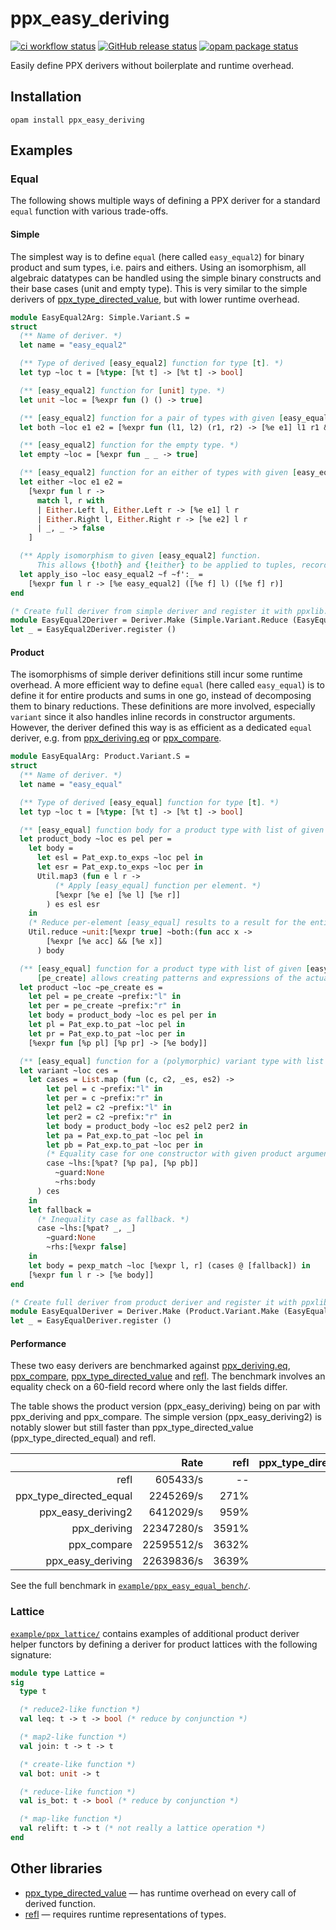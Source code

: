 # ppx_easy_deriving

[![ci workflow status](https://github.com/sim642/ppx_easy_deriving/actions/workflows/ci.yml/badge.svg)](https://github.com/sim642/ppx_easy_deriving/actions/workflows/ci.yml)
[![GitHub release status](https://img.shields.io/github/v/release/sim642/ppx_easy_deriving)](https://github.com/sim642/ppx_easy_deriving/releases)
[![opam package status](https://badgen.net/opam/v/ppx_easy_deriving)](https://opam.ocaml.org/packages/ppx_easy_deriving)

Easily define PPX derivers without boilerplate and runtime overhead.


## Installation
```console
opam install ppx_easy_deriving
```

## Examples

### Equal
The following shows multiple ways of defining a PPX deriver for a standard `equal` function with various trade-offs.

#### Simple
The simplest way is to define `equal` (here called `easy_equal2`) for binary product and sum types, i.e. pairs and eithers.
Using an isomorphism, all algebraic datatypes can be handled using the simple binary constructs and their base cases (unit and empty type).
This is very similar to the simple derivers of [ppx_type_directed_value](https://github.com/janestreet/ppx_type_directed_value), but with lower runtime overhead.

<!-- $MDX file=example/ppx_easy_equal/ppx_easy_equal.ml,part=easy_equal2 -->
```ocaml
module EasyEqual2Arg: Simple.Variant.S =
struct
  (** Name of deriver. *)
  let name = "easy_equal2"

  (** Type of derived [easy_equal2] function for type [t]. *)
  let typ ~loc t = [%type: [%t t] -> [%t t] -> bool]

  (** [easy_equal2] function for [unit] type. *)
  let unit ~loc = [%expr fun () () -> true]

  (** [easy_equal2] function for a pair of types with given [easy_equal2] functions [e1] and [e2]. *)
  let both ~loc e1 e2 = [%expr fun (l1, l2) (r1, r2) -> [%e e1] l1 r1 && [%e e2] l2 r2]

  (** [easy_equal2] function for the empty type. *)
  let empty ~loc = [%expr fun _ _ -> true]

  (** [easy_equal2] function for an either of types with given [easy_equal2] functions [e1] and [e2]. *)
  let either ~loc e1 e2 =
    [%expr fun l r ->
      match l, r with
      | Either.Left l, Either.Left r -> [%e e1] l r
      | Either.Right l, Either.Right r -> [%e e2] l r
      | _, _ -> false
    ]

  (** Apply isomorphism to given [easy_equal2] function.
      This allows {!both} and {!either} to be applied to tuples, records and (polymorphic) variants of arbitrary size. *)
  let apply_iso ~loc easy_equal2 ~f ~f':_ =
    [%expr fun l r -> [%e easy_equal2] ([%e f] l) ([%e f] r)]
end

(* Create full deriver from simple deriver and register it with ppxlib. *)
module EasyEqual2Deriver = Deriver.Make (Simple.Variant.Reduce (EasyEqual2Arg))
let _ = EasyEqual2Deriver.register ()
```

#### Product
The isomorphisms of simple deriver definitions still incur some runtime overhead.
A more efficient way to define `equal` (here called `easy_equal`) is to define it for entire products and sums in one go, instead of decomposing them to binary reductions.
These definitions are more involved, especially `variant` since it also handles inline records in constructor arguments.
However, the deriver defined this way is as efficient as a dedicated `equal` deriver, e.g. from [ppx_deriving.eq](https://github.com/ocaml-ppx/ppx_deriving#plugins-eq-and-ord) or [ppx_compare](https://github.com/janestreet/ppx_compare).

<!-- $MDX file=example/ppx_easy_equal/ppx_easy_equal.ml,part=easy_equal -->
```ocaml
module EasyEqualArg: Product.Variant.S =
struct
  (** Name of deriver. *)
  let name = "easy_equal"

  (** Type of derived [easy_equal] function for type [t]. *)
  let typ ~loc t = [%type: [%t t] -> [%t t] -> bool]

  (** [easy_equal] function body for a product type with list of given [easy_equal] functions for the elements. *)
  let product_body ~loc es pel per =
    let body =
      let esl = Pat_exp.to_exps ~loc pel in
      let esr = Pat_exp.to_exps ~loc per in
      Util.map3 (fun e l r ->
          (* Apply [easy_equal] function per element. *)
          [%expr [%e e] [%e l] [%e r]]
        ) es esl esr
    in
    (* Reduce per-element [easy_equal] results to a result for the entire product. *)
    Util.reduce ~unit:[%expr true] ~both:(fun acc x ->
        [%expr [%e acc] && [%e x]]
      ) body

  (** [easy_equal] function for a product type with list of given [easy_equal] functions for the elements.
      [pe_create] allows creating patterns and expressions of the actual product type. *)
  let product ~loc ~pe_create es =
    let pel = pe_create ~prefix:"l" in
    let per = pe_create ~prefix:"r" in
    let body = product_body ~loc es pel per in
    let pl = Pat_exp.to_pat ~loc pel in
    let pr = Pat_exp.to_pat ~loc per in
    [%expr fun [%p pl] [%p pr] -> [%e body]]

  (** [easy_equal] function for a (polymorphic) variant type with list of given [easy_equal] functions for the (polymorphic) variant constructors. *)
  let variant ~loc ces =
    let cases = List.map (fun (c, c2, _es, es2) ->
        let pel = c ~prefix:"l" in
        let per = c ~prefix:"r" in
        let pel2 = c2 ~prefix:"l" in
        let per2 = c2 ~prefix:"r" in
        let body = product_body ~loc es2 pel2 per2 in
        let pa = Pat_exp.to_pat ~loc pel in
        let pb = Pat_exp.to_pat ~loc per in
        (* Equality case for one constructor with given product argument. *)
        case ~lhs:[%pat? [%p pa], [%p pb]]
          ~guard:None
          ~rhs:body
      ) ces
    in
    let fallback =
      (* Inequality case as fallback. *)
      case ~lhs:[%pat? _, _]
        ~guard:None
        ~rhs:[%expr false]
    in
    let body = pexp_match ~loc [%expr l, r] (cases @ [fallback]) in
    [%expr fun l r -> [%e body]]
end

(* Create full deriver from product deriver and register it with ppxlib. *)
module EasyEqualDeriver = Deriver.Make (Product.Variant.Make (EasyEqualArg))
let _ = EasyEqualDeriver.register ()
```

#### Performance
These two easy derivers are benchmarked against [ppx_deriving.eq](https://github.com/ocaml-ppx/ppx_deriving#plugins-eq-and-ord), [ppx_compare](https://github.com/janestreet/ppx_compare), [ppx_type_directed_value](https://github.com/janestreet/ppx_type_directed_value) and [refl](https://github.com/thierry-martinez/refl).
The benchmark involves an equality check on a 60-field record where only the last fields differ.

The table shows the product version (ppx_easy_deriving) being on par with ppx_deriving and ppx_compare.
The simple version (ppx_easy_deriving2) is notably slower but still faster than ppx_type_directed_value (ppx_type_directed_equal) and refl.

|                         |       Rate |  refl | ppx_type_directed_equal | ppx_easy_deriving2 | ppx_deriving | ppx_compare | ppx_easy_deriving |
| -----------------------:| ----------:| -----:| -----------------------:| ------------------:| ------------:| -----------:| -----------------:|
|                    refl |   605433/s |    -- |                    -73% |               -91% |         -97% |        -97% |              -97% |
| ppx_type_directed_equal |  2245269/s |  271% |                      -- |               -65% |         -90% |        -90% |              -90% |
|      ppx_easy_deriving2 |  6412029/s |  959% |                    186% |                 -- |         -71% |        -72% |              -72% |
|            ppx_deriving | 22347280/s | 3591% |                    895% |               249% |           -- |         -1% |               -1% |
|             ppx_compare | 22595512/s | 3632% |                    906% |               252% |           1% |          -- |               -0% |
|       ppx_easy_deriving | 22639836/s | 3639% |                    908% |               253% |           1% |          0% |                -- |

See the full benchmark in [`example/ppx_easy_equal_bench/`](./example/ppx_easy_equal_bench/).

### Lattice
[`example/ppx_lattice/`](./example/ppx_lattice/) contains examples of additional product deriver helper functors by defining a deriver for product lattices with the following signature:
<!-- $MDX file=example/ppx_lattice_test/ppx_lattice_test.ml,part=lattice -->
```ocaml
module type Lattice =
sig
  type t

  (* reduce2-like function *)
  val leq: t -> t -> bool (* reduce by conjunction *)

  (* map2-like function *)
  val join: t -> t -> t

  (* create-like function *)
  val bot: unit -> t

  (* reduce-like function *)
  val is_bot: t -> bool (* reduce by conjunction *)

  (* map-like function *)
  val relift: t -> t (* not really a lattice operation *)
end
```

## Other libraries

* [ppx_type_directed_value](https://github.com/janestreet/ppx_type_directed_value) — has runtime overhead on every call of derived function.
* [refl](https://github.com/thierry-martinez/refl) — requires runtime representations of types.
